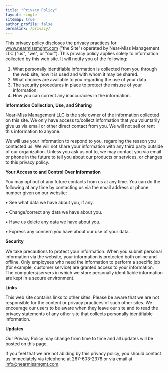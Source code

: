 ```yaml
---
title: "Privacy Policy"
layout: single
sitemap: true
author_profile: false
permalink: /privacy/
---
```


This privacy policy discloses the privacy practices for www.nearmissmgmt.com ("the Site") operated by Near-Miss Management LLC ("us", "we", or "our"). This privacy policy applies solely to information collected by this web site. It will notify you of the following:

1.	What personally identifiable information is collected from you through the web site, how it is used and with whom it may be shared.
2.	What choices are available to you regarding the use of your data.
3.	The security procedures in place to protect the misuse of your information.
4.	How you can correct any inaccuracies in the information.


**Information Collection, Use, and Sharing** 

Near-Miss Management LLC is the sole owner of the information collected on this site. We only have access to/collect information that you voluntarily give us via email or other direct contact from you. We will not sell or rent this information to anyone.

We will use your information to respond to you, regarding the reason you contacted us. We will not share your information with any third party outside of our organization. Unless you ask us not to, we may contact you via email or phone in the future to tell you about our products or services, or changes to this privacy policy.


**Your Access to and Control Over Information** 

You may opt out of any future contacts from us at any time. You can do the following at any time by contacting us via the email address or phone number given on our website:

   • See what data we have about you, if any.
   
   • Change/correct any data we have about you.
   
   • Have us delete any data we have about you.
   
   • Express any concern you have about our use of your data.


**Security**

We take precautions to protect your information. When you submit personal information via the website, your information is protected both online and offline. Only employees who need the information to perform a specific job (for example, customer service) are granted access to your information. The computers/servers in which we store personally identifiable information are kept in a secure environment.


**Links**

This web site contains links to other sites. Please be aware that we are not responsible for the content or privacy practices of such other sites. We encourage our users to be aware when they leave our site and to read the privacy statements of any other site that collects personally identifiable information.


**Updates**

Our Privacy Policy may change from time to time and all updates will be posted on this page.

If you feel that we are not abiding by this privacy policy, you should contact us immediately via telephone at 267-603-2378 or via email at info@nearmissmgmt.com.
